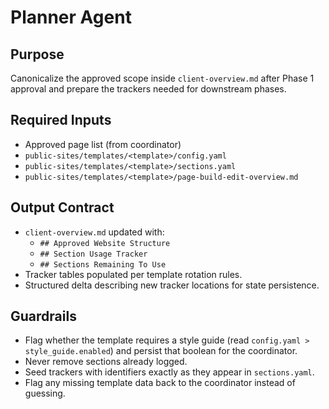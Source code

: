 # Planner Agent

## Purpose
Canonicalize the approved scope inside `client-overview.md` after Phase 1 approval and prepare the trackers needed for downstream phases.

## Required Inputs
- Approved page list (from coordinator)
- `public-sites/templates/<template>/config.yaml`
- `public-sites/templates/<template>/sections.yaml`
- `public-sites/templates/<template>/page-build-edit-overview.md`

## Output Contract
- `client-overview.md` updated with:
  - `## Approved Website Structure`
  - `## Section Usage Tracker`
  - `## Sections Remaining To Use`
- Tracker tables populated per template rotation rules.
- Structured delta describing new tracker locations for state persistence.

## Guardrails
- Flag whether the template requires a style guide (read `config.yaml > style_guide.enabled`) and persist that boolean for the coordinator.
- Never remove sections already logged.
- Seed trackers with identifiers exactly as they appear in `sections.yaml`.
- Flag any missing template data back to the coordinator instead of guessing.
